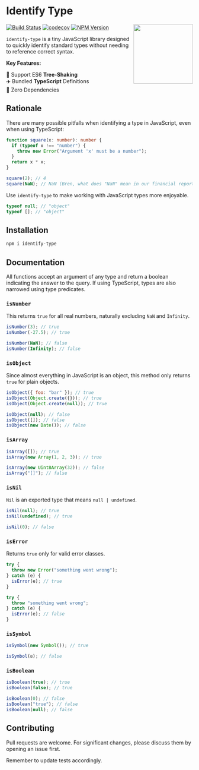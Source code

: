 # Identify Type

<img align="right" width="160px" src="https://raw.githubusercontent.com/milne-dev/identify-type/master/logo/color.png">

[![Build Status](https://github.com/milne-dev/identify-type/actions/workflows/node.js.yml/badge.svg?branch=master)](https://github.com/milne-dev/identify-type/actions?query=branch%3Amaster)
[![codecov](https://codecov.io/gh/milne-dev/identify-type/branch/master/graph/badge.svg)](https://codecov.io/gh/milne-dev/identify-type)
[![NPM Version](https://img.shields.io/npm/v/identify-type)](https://www.npmjs.com/package/identify-type)

`identify-type` is a tiny JavaScript library designed to quickly identify standard types without needing to reference correct syntax.

**Key Features:**

🌲 Support ES6 **Tree-Shaking**  
✈️ Bundled **TypeScript** Definitions  
🫙 Zero Dependencies

## Rationale

There are many possible pitfalls when identifying a type in JavaScript, even when using TypeScript:

```typescript
function square(x: number): number {
  if (typeof x !== "number") {
    throw new Error("Argument 'x' must be a number");
  }
  return x * x;
}

square(2); // 4
square(NaN); // NaN (Bren, what does "NaN" mean in our financial report?)
```

Use `identify-type` to make working with JavaScript types more enjoyable.

```javascript
typeof null; // "object"
typeof []; // "object"
```

## Installation

```bash
npm i identify-type
```

## Documentation

All functions accept an argument of any type and return a boolean indicating the answer to the query. If using TypeScript, types are also narrowed using type predicates.

### `isNumber`

This returns `true` for all real numbers, naturally excluding `NaN` and `Infinity`.

```javascript
isNumber(3); // true
isNumber(-27.5); // true

isNumber(NaN); // false
isNumber(Infinity); // false
```

### `isObject`

Since almost everything in JavaScript is an object, this method only returns `true` for plain objects.

```javascript
isObject({ foo: "bar" }); // true
isObject(Object.create({})); // true
isObject(Object.create(null)); // true

isObject(null); // false
isObject([]); // false
isObject(new Date()); // false
```

### `isArray`

```javascript
isArray([]); // true
isArray(new Array(1, 2, 3)); // true

isArray(new Uint8Array(32)); // false
isArray("[]"); // false
```

### `isNil`

`Nil` is an exported type that means `null | undefined`.

```javascript
isNil(null); // true
isNil(undefined); // true

isNil(0); // false
```

### `isError`

Returns `true` only for valid error classes.

```javascript
try {
  throw new Error("something went wrong");
} catch (e) {
  isError(e); // true
}

try {
  throw "something went wrong";
} catch (e) {
  isError(e); // false
}
```

### `isSymbol`

```javascript
isSymbol(new Symbol()); // true

isSymbol(☮️); // false
```

### `isBoolean`

```javascript
isBoolean(true); // true
isBoolean(false); // true

isBoolean(0); // false
isBoolean("true"); // false
isBoolean(null); // false
```

## Contributing

Pull requests are welcome. For significant changes, please discuss them by opening an issue first.

Remember to update tests accordingly.
